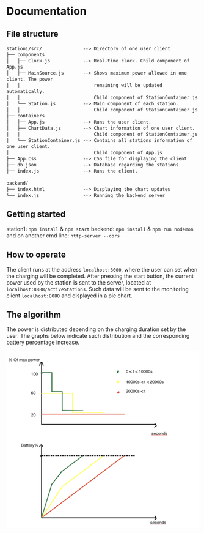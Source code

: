 # Documentation

## File structure
```
station1/src/               --> Directory of one user client
├── components
│   ├── Clock.js            --> Real-time clock. Child component of App.js
│   ├── MainSource.js       --> Shows maximum power allowed in one client. The power
│   │                           remaining will be updated automatically.
│   │                           Child component of StationContainer.js
│   └── Station.js          --> Main component of each station.
│   │                           Child component of StationContainer.js
├── containers
│   ├── App.js              --> Runs the user client.
│   ├── ChartData.js        --> Chart information of one user client.
│   │                           Child component of StationContainer.js
│   └── StationContainer.js --> Contains all stations information of one user client.
│                               Child component of App.js
├── App.css                 --> CSS file for displaying the client
├── db.json                 --> Database regarding the stations
├── index.js                --> Runs the client.

backend/
├── index.html              --> Displaying the chart updates
└── index.js                --> Running the backend server
```
## Getting started

station1: `npm install` & `npm start`
backend: `npm install` & `npm run nodemon` and on another cmd line: `http-server --cors`

## How to operate

The client runs at the address `localhost:3000`, where the user can set when the charging will be completed. After pressing the start button, the current power used by the station is sent to the server, located at `localhost:8888/activeStations`. Such data will be sent to the monitoring client `localhost:8080` and displayed in a pie chart.

## The algorithm

The power is distributed depending on the charging duration set by the user. The graphs below indicate such distribution and the corresponding battery percentage increase.

![image](IMG_0053.jpg)
